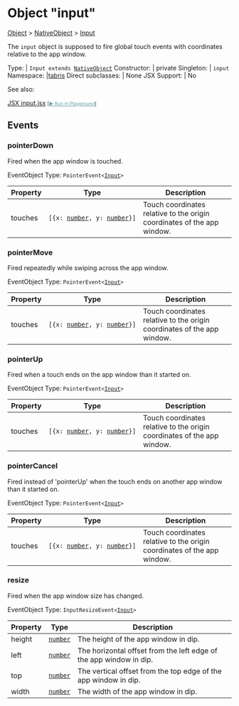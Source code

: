 ---
---
# Object "input"

<a href="https://developer.mozilla.org/en-US/docs/Web/JavaScript/Reference/Global_Objects/Object" title="View &quot;Object&quot; on MDN">Object</a> > <a href="NativeObject.html" title="NativeObject Class Reference">NativeObject</a> > <a href="#" >Input</a>

The `input` object is supposed to fire global touch events with coordinates relative to the app window.


Type: | <code style="white-space: nowrap">Input extends <a href="NativeObject.html" title="NativeObject Class Reference">NativeObject</a></code>
Constructor: | private
Singleton: | `input`
Namespace: |<a href="../modules.html#startup" >tabris</a>
Direct subclasses: | None
JSX Support: | No



See also:
  
[<span class='language jsx'>JSX</span> input.jsx](https://github.com/eclipsesource/tabris-js/tree/v3.9.0/snippets/input.jsx) <span style="font-size: 75%;">[<a href="https://playground.tabris.com/?gitref=v3.9.0&snippet=input.jsx" style="color: cadetblue;">► Run in Playground</a>]</span>

## Events

### pointerDown

Fired when the app window is touched.

EventObject Type: <code style="white-space: nowrap">PointerEvent&lt;<a href="#" >Input</a>&gt;</code>

Property|Type|Description
-|-|-
touches | <code style="white-space: nowrap">[{x: <a href="https://developer.mozilla.org/en-US/docs/Web/JavaScript/Data_structures#number_type" title="View &quot;number&quot; on MDN">number</a>, y: <a href="https://developer.mozilla.org/en-US/docs/Web/JavaScript/Data_structures#number_type" title="View &quot;number&quot; on MDN">number</a>}]</code> | Touch coordinates relative to the origin coordinates of the app window.

### pointerMove

Fired repeatedly while swiping across the app window.

EventObject Type: <code style="white-space: nowrap">PointerEvent&lt;<a href="#" >Input</a>&gt;</code>

Property|Type|Description
-|-|-
touches | <code style="white-space: nowrap">[{x: <a href="https://developer.mozilla.org/en-US/docs/Web/JavaScript/Data_structures#number_type" title="View &quot;number&quot; on MDN">number</a>, y: <a href="https://developer.mozilla.org/en-US/docs/Web/JavaScript/Data_structures#number_type" title="View &quot;number&quot; on MDN">number</a>}]</code> | Touch coordinates relative to the origin coordinates of the app window.

### pointerUp

Fired when a touch ends on the app window than it started on.

EventObject Type: <code style="white-space: nowrap">PointerEvent&lt;<a href="#" >Input</a>&gt;</code>

Property|Type|Description
-|-|-
touches | <code style="white-space: nowrap">[{x: <a href="https://developer.mozilla.org/en-US/docs/Web/JavaScript/Data_structures#number_type" title="View &quot;number&quot; on MDN">number</a>, y: <a href="https://developer.mozilla.org/en-US/docs/Web/JavaScript/Data_structures#number_type" title="View &quot;number&quot; on MDN">number</a>}]</code> | Touch coordinates relative to the origin coordinates of the app window.

### pointerCancel

Fired instead of 'pointerUp' when the touch ends on another app window than it started on.

EventObject Type: <code style="white-space: nowrap">PointerEvent&lt;<a href="#" >Input</a>&gt;</code>

Property|Type|Description
-|-|-
touches | <code style="white-space: nowrap">[{x: <a href="https://developer.mozilla.org/en-US/docs/Web/JavaScript/Data_structures#number_type" title="View &quot;number&quot; on MDN">number</a>, y: <a href="https://developer.mozilla.org/en-US/docs/Web/JavaScript/Data_structures#number_type" title="View &quot;number&quot; on MDN">number</a>}]</code> | Touch coordinates relative to the origin coordinates of the app window.

### resize

Fired when the app window size has changed.

EventObject Type: <code style="white-space: nowrap">InputResizeEvent&lt;<a href="#" >Input</a>&gt;</code>

Property|Type|Description
-|-|-
height | <code style="white-space: nowrap"><a href="https://developer.mozilla.org/en-US/docs/Web/JavaScript/Data_structures#number_type" title="View &quot;number&quot; on MDN">number</a></code> | The height of the app window in dip.
left | <code style="white-space: nowrap"><a href="https://developer.mozilla.org/en-US/docs/Web/JavaScript/Data_structures#number_type" title="View &quot;number&quot; on MDN">number</a></code> | The horizontal offset from the left edge of the app window in dip.
top | <code style="white-space: nowrap"><a href="https://developer.mozilla.org/en-US/docs/Web/JavaScript/Data_structures#number_type" title="View &quot;number&quot; on MDN">number</a></code> | The vertical offset from the top edge of the app window in dip.
width | <code style="white-space: nowrap"><a href="https://developer.mozilla.org/en-US/docs/Web/JavaScript/Data_structures#number_type" title="View &quot;number&quot; on MDN">number</a></code> | The width of the app window in dip.


